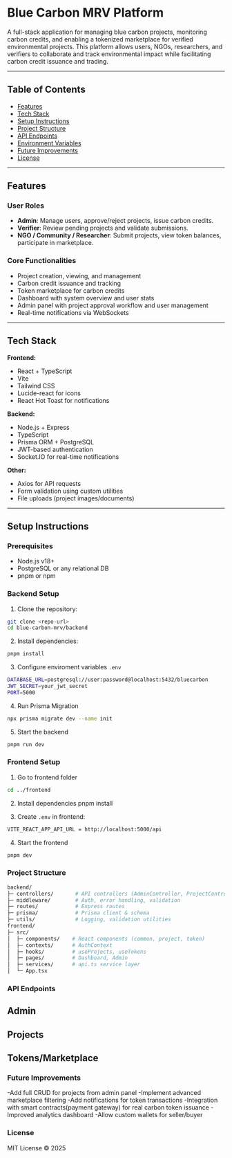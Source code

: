 # Blue Carbon MRV Platform

A full-stack application for managing blue carbon projects, monitoring carbon credits, and enabling a tokenized marketplace for verified environmental projects. This platform allows users, NGOs, researchers, and verifiers to collaborate and track environmental impact while facilitating carbon credit issuance and trading.

---

## Table of Contents

- [Features](#features)
- [Tech Stack](#tech-stack)
- [Setup Instructions](#setup-instructions)
- [Project Structure](#project-structure)
- [API Endpoints](#api-endpoints)
- [Environment Variables](#environment-variables)
- [Future Improvements](#future-improvements)
- [License](#license)

---

## Features

### User Roles

- **Admin**: Manage users, approve/reject projects, issue carbon credits.
- **Verifier**: Review pending projects and validate submissions.
- **NGO / Community / Researcher**: Submit projects, view token balances, participate in marketplace.

### Core Functionalities

- Project creation, viewing, and management
- Carbon credit issuance and tracking
- Token marketplace for carbon credits
- Dashboard with system overview and user stats
- Admin panel with project approval workflow and user management
- Real-time notifications via WebSockets

---

## Tech Stack

**Frontend:**

- React + TypeScript
- Vite
- Tailwind CSS
- Lucide-react for icons
- React Hot Toast for notifications

**Backend:**

- Node.js + Express
- TypeScript
- Prisma ORM + PostgreSQL
- JWT-based authentication
- Socket.IO for real-time notifications

**Other:**

- Axios for API requests
- Form validation using custom utilities
- File uploads (project images/documents)

---

## Setup Instructions

### Prerequisites

- Node.js v18+
- PostgreSQL or any relational DB
- pnpm or npm

### Backend Setup

1. Clone the repository:

```bash
git clone <repo-url>
cd blue-carbon-mrv/backend
```

2. Install dependencies:
```bash
pnpm install
```

3. Configure enviroment variables `.env`
```bash
DATABASE_URL=postgresql://user:password@localhost:5432/bluecarbon
JWT_SECRET=your_jwt_secret
PORT=5000
```

4. Run Prisma Migration
```bash
npx prisma migrate dev --name init
```

5. Start the backend
```bash
pnpm run dev
```

### Frontend Setup

1. Go to frontend folder
```bash
cd ../frontend
```

2. Install dependencies
pnpm install

3. Create `.env` in frontend:
```bash
VITE_REACT_APP_API_URL = http://localhost:5000/api
```

4. Start the frontend
```bash
pnpm dev
```

### Project Structure
```bash
backend/
├─ controllers/       # API controllers (AdminController, ProjectController)
├─ middleware/        # Auth, error handling, validation
├─ routes/            # Express routes
├─ prisma/            # Prisma client & schema
├─ utils/             # Logging, validation utilities
frontend/
├─ src/
│  ├─ components/    # React components (common, project, token)
│  ├─ contexts/      # AuthContext
│  ├─ hooks/         # useProjects, useTokens
│  ├─ pages/         # Dashboard, Admin
│  ├─ services/      # api.ts service layer
│  └─ App.tsx
```

### API Endpoints

## Admin

## Projects

## Tokens/Marketplace


###  Future Improvements

-Add full CRUD for projects from admin panel
-Implement advanced marketplace filtering
-Add notifications for token transactions
-Integration with smart contracts(payment gateway) for real carbon token issuance
-Improved analytics dashboard
-Allow custom wallets for seller/buyer


### License
MIT License © 2025